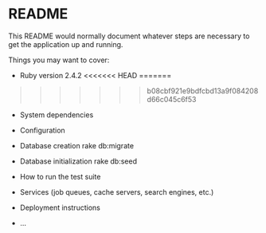 # README

This README would normally document whatever steps are necessary to get the
application up and running.

Things you may want to cover:

* Ruby version
	2.4.2
<<<<<<< HEAD
=======

>>>>>>> b08cbf921e9bdfcbd13a9f084208d66c045c6f53
* System dependencies

* Configuration

* Database creation
rake db:migrate

* Database initialization
rake db:seed

* How to run the test suite

* Services (job queues, cache servers, search engines, etc.)

* Deployment instructions

* ...
